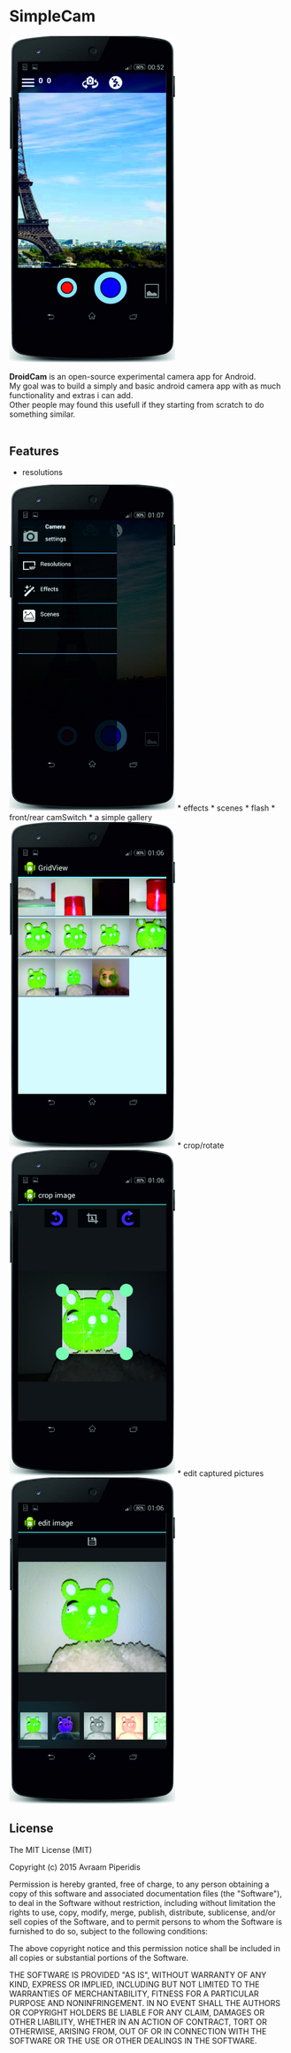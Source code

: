 # SimpleCam

<img src="./pics/pic6.jpg" width="300">

<b>DroidCam</b> is an open-source experimental camera app for Android. <br>
My goal was to build a simply and basic android camera app with as much functionality and extras i can add.<br>
Other people may found this usefull if they starting from scratch to do something similar.<br>
<br>
## Features
* resolutions <br>
<img src="./pics/pic1.jpg" width="300">
* effects
* scenes
* flash
* front/rear camSwitch
* a simple gallery <br>
<img src="./pics/pic7.jpg" width="300">
* crop/rotate <br>
<img src="./pics/pic4.jpg" width="300">
* edit captured pictures <br>
<img src="./pics/pic2.jpg" width="300">
<br>

## License



The MIT License (MIT)

Copyright (c) 2015 Avraam Piperidis

Permission is hereby granted, free of charge, to any person obtaining a copy of this software and associated documentation files (the "Software"), to deal in the Software without restriction, including without limitation the rights to use, copy, modify, merge, publish, distribute, sublicense, and/or sell copies of the Software, and to permit persons to whom the Software is furnished to do so, subject to the following conditions:

The above copyright notice and this permission notice shall be included in all copies or substantial portions of the Software.

THE SOFTWARE IS PROVIDED "AS IS", WITHOUT WARRANTY OF ANY KIND, EXPRESS OR IMPLIED, INCLUDING BUT NOT LIMITED TO THE WARRANTIES OF MERCHANTABILITY, FITNESS FOR A PARTICULAR PURPOSE AND NONINFRINGEMENT. IN NO EVENT SHALL THE AUTHORS OR COPYRIGHT HOLDERS BE LIABLE FOR ANY CLAIM, DAMAGES OR OTHER LIABILITY, WHETHER IN AN ACTION OF CONTRACT, TORT OR OTHERWISE, ARISING FROM, OUT OF OR IN CONNECTION WITH THE SOFTWARE OR THE USE OR OTHER DEALINGS IN THE SOFTWARE.
